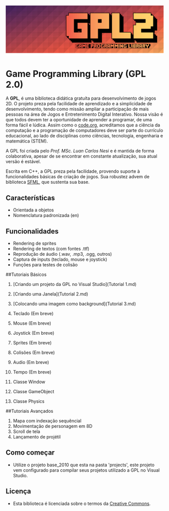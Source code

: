 ![image](https://raw.githubusercontent.com/libgpl/GPL/master/GPL2.0/GPLib/resources/logo/LogoGPL2a.png)

# Game Programming Library (GPL 2.0)

A **GPL**, é uma biblioteca didática gratuíta para desenvolvimento de jogos 2D. O projeto preza pela facilidade de aprendizado e a simplicidade de desenvolvimento, tendo como missão ampliar a participação de mais pessoas na área de Jogos e Entretenimento Digital Interativo. Nossa visão é que todos devem ter a oportunidade de aprender a programar, de uma forma fácil e lúdica. Assim como o [code.org](http://code.org/), acreditamos que a ciência da computação e a programação de computadores deve ser parte do currículo educacional, ao lado de disciplinas como ciências, tecnologia, engenharia e matemática (STEM).

A GPL foi criada pelo *Prof. MSc. Luan Carlos Nesi* e é mantida de forma colaborativa, apesar de se encontrar em constante atualização, sua atual versão é estável.

Escrita em C++, a GPL preza pela facilidade, provendo suporte à funcionalidades básicas de criação de jogos. Sua robustez advem de biblioteca [SFML](http://www.sfml-dev.org/), que sustenta sua base.

## Características

  - Orientada a objetos
  - Nomenclatura padronizada (en)

## Funcionalidades

  - Rendering de sprites
  - Rendering de textos (com fontes .ttf)
  - Reprodução de áudio (.wav, .mp3, .ogg, outros)
  - Captura de inputs (teclado, mouse e joystick)
  - Funções para testes de colisão

<!--
## Jogos usando a Unicórnio

  - I hate Flappy Bird: [vídeo](http://www.youtube.com/watch?v=IgDd3IXTekg) 
  - PokeTretaMon: [vídeo](http://youtu.be/0x9sIIj6oBU)   
  - Outro jogo estilo pokemon: [vídeo] (http://youtu.be/FAv_1ucMwac)  
  
Está usando a GPL seu projeto? Deixe-nos saber.  
Mande um email para 'libgpl@gmail.com' contendo um vídeo ou um link com imagens do projeto.

## Instituições usando a GPL

  - [Universidade do Vale do Rio dos Sinos](http://www.unisinos.br) (Unisinos), no Rio Grande do Sul, nos cursos superiores de Jogos Digitais. 
-->
##Tutoriais Básicos
1. [Criando um projeto da GPL no Visual Studio](Tutorial 1.md)
2. [Criando uma Janela](Tutorial 2.md)
3. [Colocando uma imagem como background](Tutorial 3.md)
4. Teclado (Em breve)
5. Mouse (Em breve)
6. Joystick (Em breve)
7. Sprites (Em breve)
8. Colisões (Em breve)
9. Audio (Em breve)
10. Tempo (Em breve)

11. Classe Window
12. Classe GameObject
13. Classe Physics

##Tutoriais Avançados
1. Mapa com indexação sequêncial
2. Movimentação de personagem em 8D
3. Scroll de tela
4. Lançamento de projétil

## Como começar
  - Utilize o projeto base_2010 que esta na pasta 'projects', este projeto vem configurado para compilar seus projetos utilizado a GPL no Visual Studio.

<!--
Ainda não existe um plugin ou script para a criação de novos projetos, você sempre deve utilizar o projeto base para iniciar.
-->

## Licença

  - Esta biblioteca é licenciada sobre o termos da [Creative Commons](https://creativecommons.org).
